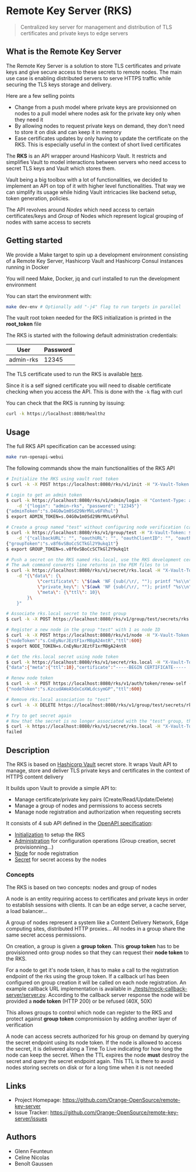 # Remote Key Server (RKS)
> Centralized key server for management and distribution of TLS certificates and private keys to edge servers

## What is the Remote Key Server
The Remote Key Server is a solution to store TLS certificates and private keys and give secure access to these secrets to remote nodes.
The main use case is enabling distributed servers to serve HTTPS traffic while securing the TLS keys storage and delivery.

Here are a few selling points
- Change from a push model where private keys are provisionned on nodes to a pull model where nodes ask for the private key only when they need it
- By allowing nodes to request private keys on demand, they don't need to store it on disk and can keep it in memory
- Ease certificates updates by only having to update the certificate on the RKS. This is especially useful in the context of short lived certificates

The **RKS** is an API wrapper around Hashicorp Vault.
It restricts and simplifies Vault to model interactions between servers who need access to secret TLS keys and Vault which stores them.

Vault being a big toolbox with a lot of functionalities, we decided to implement an API on top of it with higher level functionalities.
That way we can simplify its usage while hiding Vault intricacies like backend setup, token generation, policies.

The API revolves around *Nodes* which need access to certain certificates/keys and *Group* of Nodes which represent logical grouping of nodes with same access to secrets

## Getting started
We provide a Make target to spin up a development environment consisting of a Remote Key Server, Hashicorp Vault and Hashicorp Consul instances running in Docker

You will need Make, Docker, jq and curl installed to run the development environment

You can start the environment with:
```bash
make dev-env # Optionally add "-j4" flag to run targets in parallel
```
The vault root token needed for the RKS initialization is printed in the **root\_token** file

The RKS is started with the following default administration credentials:

| User | Password |
| ------ | ------ |
| admin-rks | 12345 |

The TLS certificate used to run the RKS is available [here](./certs).

Since it is a self signed certificate you will need to disable certificate checking when you access the API.
This is done with the `-k` flag with curl

You can check that the RKS is running by issuing:
```bash
curl -k https://localhost:8080/healthz
```

## Usage
The full RKS API specification can be accessed using:
```bash
make run-openapi-webui
```

The following commands show the main functionalities of the RKS API
```bash
# Initialize the RKS using vault root token
$ curl -k -X POST https://localhost:8080/rks/v1/init -H "X-Vault-Token: $(cat root_token)" -H "Content-Type: application/json"

# Login to get an admin token
$ curl -k https://localhost:8080/rks/v1/admin/login -H "Content-Type: application/json" \
    -d '{"login": "admin-rks", "password": "12345"}'
{"adminToken":"s.O4G0w1m0Sd29NrMVLv6FVhul"}
$ export ADMIN_TOKEN=s.O4G0w1m0Sd29NrMVLv6FVhul

# Create a group named "test" without configuring node verification (callbackURL="")
$ curl -k https://localhost:8080/rks/v1/group/test -H "X-Vault-Token: $ADMIN_TOKEN" -H "Content-Type: application/json" \
    -d '{"callbackURL": "", "oauthURL": "", "oauthClientID": "", "oauthClientSecret": ""}'
{"groupToken":"s.v8f6vSBoCcSCTkGl2Y9ukq1t"}
$ export GROUP_TOKEN=s.v8f6vSBoCcSCTkGl2Y9ukq1t

# Push a secret on the RKS named rks.local, use the RKS development certificate + private key
# The awk command converts line returns in the PEM files to \n
$ curl -k https://localhost:8080/rks/v1/secret/rks.local -H "X-Vault-Token: $ADMIN_TOKEN" -H "Content-Type: application/json" \
    -d "{\"data\": {\
            \"certificate\": \"$(awk 'NF {sub(/\r/, ""); printf "%s\\n",$0;}' ./certs/rks.local.pem)\",\
            \"private_key\": \"$(awk 'NF {sub(/\r/, ""); printf "%s\\n",$0;}' ./certs/rks.local.key)\",\
            \"meta\": {\"ttl\": 10}\
        }\
    }"

# Associate rks.local secret to the test group
$ curl -k -X POST https://localhost:8080/rks/v1/group/test/secrets/rks.local -H "X-Vault-Token: $ADMIN_TOKEN" -H "Content-Type: application/json"

# Register a new node in the group "test" with 1 as node ID
$ curl -k -X POST https://localhost:8080/rks/v1/node -H "X-Vault-Token: $GROUP_TOKEN" -H "Content-Type: application/json" -H "X-LCDN-nodeId: 1"
{"nodeToken":"s.CnEyNurJEztF1xrM8gA24ntR","ttl":600}
$ export NODE_TOKEN=s.CnEyNurJEztF1xrM8gA24ntR

# Get the rks.local secret using node token
$ curl -k https://localhost:8080/rks/v1/secret/rks.local -H "X-Vault-Token: $NODE_TOKEN"
{"data":{"meta":{"ttl":10},"certificate":"-----BEGIN CERTIFICATE----- [...]"}}

# Renew node token
$ curl -k -X POST https://localhost:8080/rks/v1/auth/token/renew-self -H "X-Vault-Token: $NODE_TOKEN" -H "Content-Type: application/json"
{"nodeToken":"s.KzcudAWeA5dxCoXWLdcsymGP","ttl":600}

# Remove rks.local association to "test"
$ curl -k -X DELETE https://localhost:8080/rks/v1/group/test/secrets/rks.local -H "X-Vault-Token: $ADMIN_TOKEN"

# Try to get secret again
# Now that the secret is no longer associated with the "test" group, the access is denied by the RKS
$ curl -k https://localhost:8080/rks/v1/secret/rks.local -H "X-Vault-Token: $NODE_TOKEN"
failed
```

## Description
The RKS is based on [Hashicorp Vault](https://github.com/hashicorp/vault) secret store.
It wraps Vault API to manage, store and deliver TLS private keys and certificates in the context of HTTPS content delivery

It builds upon Vault to provide a simple API to:
- Manage certificate/private key pairs (Create/Read/Update/Delete)
- Manage a group of nodes and permissions to access secrets
- Manage node registration and authorization when requesting secrets

It consists of 4 sub API defined in the [OpenAPI specification](./rks-openapi.yaml):
- [Initialization](./api/initialize) to setup the RKS
- [Administration](./api/admin) for configuration operations (Group creation, secret provisionning...)
- [Node](./api/node) for node registration
- [Secret](./api/secret) for secret access by the nodes


### Concepts
The RKS is based on two concepts: nodes and group of nodes

A node is an entity requiring access to certificates and private keys in order to establish sessions with clients.
It can be an edge server, a cache server, a load balancer...

A group of nodes represent a system like a Content Delivery Network, Edge computing sites, distributed HTTP proxies...
All nodes in a group share the same secret access permissions.

On creation, a group is given a **group token**.
This **group token** has to be provisionned onto group nodes so that they can request their **node token** to the RKS.

For a node to get it's node token, it has to make a call to the registration endpoint of the rks using the group token.
If a callback url has been configured on group creation it will be called on each node registration.
An example callback URL implementation is available in [./tests/mock-callback-server/server.py](./tests/mock-callback-server/server.py). According to the callback server response the node will be provided a **node token** (HTTP 200) or be refused (40X, 50X)

This allows groups to control which node can register to the RKS and protect against **group token** compromission by adding another layer of verification

A node can access secrets authorized for his group on demand by querying the secret endpoint using its node token.
If the node is allowed to access the secret, it is delivered along a Time To Live indicating for how long the node can keep the secret.
When the TTL expires the node **must** destroy the secret and query the secret endpoint again.
This TTL is there to avoid nodes storing secrets on disk or for a long time when it is not needed

## Links
- Project Homepage: https://github.com/Orange-OpenSource/remote-key-server
- Issue Tracker: https://github.com/Orange-OpenSource/remote-key-server/issues

## Authors
- Glenn Feunteun
- Celine Nicolas
- Benoît Gaussen
